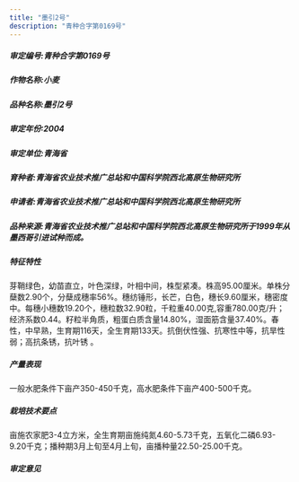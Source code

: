 ```yaml
---
title: "墨引2号"
description: "青种合字第0169号"
---
```

##### 审定编号:青种合字第0169号

##### 作物名称:小麦

##### 品种名称:墨引2号

##### 审定年份:2004

##### 审定单位:青海省

##### 育种者:青海省农业技术推广总站和中国科学院西北高原生物研究所

##### 申请者:青海省农业技术推广总站和中国科学院西北高原生物研究所

##### 品种来源:青海省农业技术推广总站和中国科学院西北高原生物研究所于1999年从墨西哥引进试种而成。

##### 特征特性
芽鞘绿色，幼苗直立，叶色深绿，叶相中间，株型紧凑。株高95.00厘米。单株分蘖数2.90个，分蘖成穗率56%。穗纺锤形，长芒，白色，穗长9.60厘米，穗密度中。每穗小穗数19.20个，穗粒数32.90粒，千粒重40.00克,容重780.00克/升；经济系数0.44。籽粒半角质，粗蛋白质含量14.80%，湿面筋含量37.40%。春性，中早熟，生育期116天，全生育期133天。抗倒伏性强、抗寒性中等，抗旱性弱；高抗条锈，抗叶锈 。

##### 产量表现
一般水肥条件下亩产350-450千克，高水肥条件下亩产400-500千克。

##### 栽培技术要点
亩施农家肥3-4立方米，全生育期亩施纯氮4.60-5.73千克，五氧化二磷6.93-9.20千克；播种期3月上旬至4月上旬，亩播种量22.50-25.00千克。

##### 审定意见

